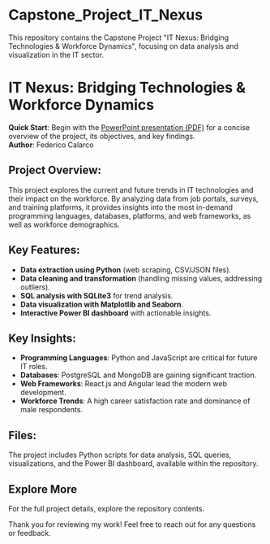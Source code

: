 # Capstone_Project_IT_Nexus 
This repository contains the Capstone Project "IT Nexus: Bridging Technologies &amp; Workforce Dynamics", focusing on data analysis and visualization in the IT sector.

# IT Nexus: Bridging Technologies & Workforce Dynamics
**Quick Start**: Begin with the [PowerPoint presentation (PDF)](./FedericoCalarco_IT_Nexus_Report(PowerPoint).pdf) for a concise overview of the project, its objectives, and key findings.  
**Author**: Federico Calarco

## Project Overview:
This project explores the current and future trends in IT technologies and their impact on the workforce. By analyzing data from job portals, surveys, and training platforms, it provides insights into the most in-demand programming languages, databases, platforms, and web frameworks, as well as workforce demographics.

## Key Features:
- **Data extraction using Python** (web scraping, CSV/JSON files).
- **Data cleaning and transformation** (handling missing values, addressing outliers).
- **SQL analysis with SQLite3** for trend analysis.
- **Data visualization with Matplotlib and Seaborn**.
- **Interactive Power BI dashboard** with actionable insights.

## Key Insights:
- **Programming Languages**: Python and JavaScript are critical for future IT roles.
- **Databases**: PostgreSQL and MongoDB are gaining significant traction.
- **Web Frameworks**: React.js and Angular lead the modern web development.
- **Workforce Trends**: A high career satisfaction rate and dominance of male respondents.

## Files:
The project includes Python scripts for data analysis, SQL queries, visualizations, and the Power BI dashboard, available within the repository.
 
## **Explore More**  
For the full project details, explore the repository contents.  

Thank you for reviewing my work! Feel free to reach out for any questions or feedback.  
